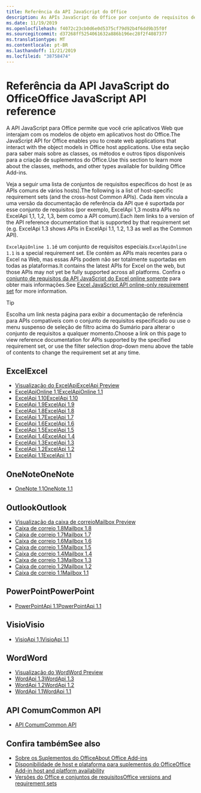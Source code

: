 ```yaml
---
title: Referência da API JavaScript do Office
description: As APIs JavaScript do Office por conjunto de requisitos de host
ms.date: 11/19/2019
ms.openlocfilehash: f4072c23cb0d6e0d5375cf79d92b4f6dd9b35f0f
ms.sourcegitcommit: d37268ff5254061632a886b196ec28f2f4087377
ms.translationtype: MT
ms.contentlocale: pt-BR
ms.lasthandoff: 11/21/2019
ms.locfileid: "38758474"
---
```

# <a name="office-javascript-api-reference"></a><span data-ttu-id="dcb9a-103">Referência da API JavaScript do Office</span><span class="sxs-lookup"><span data-stu-id="dcb9a-103">Office JavaScript API reference</span></span>

<span data-ttu-id="dcb9a-104">A API JavaScript para Office permite que você crie aplicativos Web que interajam com os modelos de objeto em aplicativos host do Office.</span><span class="sxs-lookup"><span data-stu-id="dcb9a-104">The JavaScript API for Office enables you to create web applications that interact with the object models in Office host applications.</span></span> <span data-ttu-id="dcb9a-105">Use esta seção para saber mais sobre as classes, os métodos e outros tipos disponíveis para a criação de suplementos do Office.</span><span class="sxs-lookup"><span data-stu-id="dcb9a-105">Use this section to learn more about the classes, methods, and other types available for building Office Add-ins.</span></span>

<span data-ttu-id="dcb9a-106">Veja a seguir uma lista de conjuntos de requisitos específicos do host (e as APIs comuns de vários hosts).</span><span class="sxs-lookup"><span data-stu-id="dcb9a-106">The following is a list of host-specific requirement sets (and the cross-host Common APIs).</span></span> <span data-ttu-id="dcb9a-107">Cada item vincula a uma versão da documentação de referência da API que é suportada por esse conjunto de requisitos (por exemplo, ExcelApi 1,3 mostra APIs no ExcelApi 1,1, 1,2, 1,3, bem como a API comum).</span><span class="sxs-lookup"><span data-stu-id="dcb9a-107">Each item links to a version of the API reference documentation that is supported by that requirement set (e.g. ExcelApi 1.3 shows APIs in ExcelApi 1.1, 1.2, 1.3 as well as the Common API).</span></span>

<span data-ttu-id="dcb9a-108">`ExcelApiOnline 1.1`é um conjunto de requisitos especiais.</span><span class="sxs-lookup"><span data-stu-id="dcb9a-108">`ExcelApiOnline 1.1` is a special requirement set.</span></span> <span data-ttu-id="dcb9a-109">Ele contém as APIs mais recentes para o Excel na Web, mas essas APIs podem não ser totalmente suportadas em todas as plataformas.</span><span class="sxs-lookup"><span data-stu-id="dcb9a-109">It contains the latest APIs for Excel on the web, but those APIs may not yet be fully supported across all platforms.</span></span> <span data-ttu-id="dcb9a-110">Confira o [conjunto de requisitos da API JavaScript do Excel online somente](/office/dev/add-ins/reference/requirement-sets/excel-api-online-requirement-set) para obter mais informações.</span><span class="sxs-lookup"><span data-stu-id="dcb9a-110">See [Excel JavaScript API online-only requirement set](/office/dev/add-ins/reference/requirement-sets/excel-api-online-requirement-set) for more information.</span></span>

> [!TIP]
> <span data-ttu-id="dcb9a-111">Escolha um link nesta página para exibir a documentação de referência para APIs compatíveis com o conjunto de requisitos especificado ou use o menu suspenso de seleção de filtro acima do Sumário para alterar o conjunto de requisitos a qualquer momento.</span><span class="sxs-lookup"><span data-stu-id="dcb9a-111">Choose a link on this page to view reference documentation for APIs supported by the specified requirement set, or use the filter selection drop-down menu above the table of contents to change the requirement set at any time.</span></span>

## <a name="excel"></a><span data-ttu-id="dcb9a-112">Excel</span><span class="sxs-lookup"><span data-stu-id="dcb9a-112">Excel</span></span>

- [<span data-ttu-id="dcb9a-113">Visualização do ExcelApi</span><span class="sxs-lookup"><span data-stu-id="dcb9a-113">ExcelApi Preview</span></span>](/javascript/api/excel?view=excel-js-preview)
- [<span data-ttu-id="dcb9a-114">ExcelApiOnline 1,1</span><span class="sxs-lookup"><span data-stu-id="dcb9a-114">ExcelApiOnline 1.1</span></span>](/javascript/api/excel?view=excel-js-online)
- [<span data-ttu-id="dcb9a-115">ExcelApi 1.10</span><span class="sxs-lookup"><span data-stu-id="dcb9a-115">ExcelApi 1.10</span></span>](/javascript/api/excel?view=excel-js-1.10)
- [<span data-ttu-id="dcb9a-116">ExcelApi 1.9</span><span class="sxs-lookup"><span data-stu-id="dcb9a-116">ExcelApi 1.9</span></span>](/javascript/api/excel?view=excel-js-1.9)
- [<span data-ttu-id="dcb9a-117">ExcelApi 1.8</span><span class="sxs-lookup"><span data-stu-id="dcb9a-117">ExcelApi 1.8</span></span>](/javascript/api/excel?view=excel-js-1.8)
- [<span data-ttu-id="dcb9a-118">ExcelApi 1.7</span><span class="sxs-lookup"><span data-stu-id="dcb9a-118">ExcelApi 1.7</span></span>](/javascript/api/excel?view=excel-js-1.7)
- [<span data-ttu-id="dcb9a-119">ExcelApi 1.6</span><span class="sxs-lookup"><span data-stu-id="dcb9a-119">ExcelApi 1.6</span></span>](/javascript/api/excel?view=excel-js-1.6)
- [<span data-ttu-id="dcb9a-120">ExcelApi 1.5</span><span class="sxs-lookup"><span data-stu-id="dcb9a-120">ExcelApi 1.5</span></span>](/javascript/api/excel?view=excel-js-1.5)
- [<span data-ttu-id="dcb9a-121">ExcelApi 1.4</span><span class="sxs-lookup"><span data-stu-id="dcb9a-121">ExcelApi 1.4</span></span>](/javascript/api/excel?view=excel-js-1.4)
- [<span data-ttu-id="dcb9a-122">ExcelApi 1.3</span><span class="sxs-lookup"><span data-stu-id="dcb9a-122">ExcelApi 1.3</span></span>](/javascript/api/excel?view=excel-js-1.3)
- [<span data-ttu-id="dcb9a-123">ExcelApi 1.2</span><span class="sxs-lookup"><span data-stu-id="dcb9a-123">ExcelApi 1.2</span></span>](/javascript/api/excel?view=excel-js-1.2)
- [<span data-ttu-id="dcb9a-124">ExcelApi 1.1</span><span class="sxs-lookup"><span data-stu-id="dcb9a-124">ExcelApi 1.1</span></span>](/javascript/api/excel?view=excel-js-1.1)

## <a name="onenote"></a><span data-ttu-id="dcb9a-125">OneNote</span><span class="sxs-lookup"><span data-stu-id="dcb9a-125">OneNote</span></span>

- [<span data-ttu-id="dcb9a-126">OneNote 1,1</span><span class="sxs-lookup"><span data-stu-id="dcb9a-126">OneNote 1.1</span></span>](/javascript/api/onenote?view=onenote-js-1.1)

## <a name="outlook"></a><span data-ttu-id="dcb9a-127">Outlook</span><span class="sxs-lookup"><span data-stu-id="dcb9a-127">Outlook</span></span>

- [<span data-ttu-id="dcb9a-128">Visualização da caixa de correio</span><span class="sxs-lookup"><span data-stu-id="dcb9a-128">Mailbox Preview</span></span>](/javascript/api/outlook?view=outlook-js-preview)
- [<span data-ttu-id="dcb9a-129">Caixa de correio 1.8</span><span class="sxs-lookup"><span data-stu-id="dcb9a-129">Mailbox 1.8</span></span>](/javascript/api/outlook?view=outlook-js-1.8)
- [<span data-ttu-id="dcb9a-130">Caixa de correio 1.7</span><span class="sxs-lookup"><span data-stu-id="dcb9a-130">Mailbox 1.7</span></span>](/javascript/api/outlook?view=outlook-js-1.7)
- [<span data-ttu-id="dcb9a-131">Caixa de correio 1.6</span><span class="sxs-lookup"><span data-stu-id="dcb9a-131">Mailbox 1.6</span></span>](/javascript/api/outlook?view=outlook-js-1.6)
- [<span data-ttu-id="dcb9a-132">Caixa de correio 1.5</span><span class="sxs-lookup"><span data-stu-id="dcb9a-132">Mailbox 1.5</span></span>](/javascript/api/outlook?view=outlook-js-1.5)
- [<span data-ttu-id="dcb9a-133"> Caixa de correio 1.4</span><span class="sxs-lookup"><span data-stu-id="dcb9a-133">Mailbox 1.4</span></span>](/javascript/api/outlook?view=outlook-js-1.4)
- [<span data-ttu-id="dcb9a-134"> Caixa de correio 1.3</span><span class="sxs-lookup"><span data-stu-id="dcb9a-134">Mailbox 1.3</span></span>](/javascript/api/outlook?view=outlook-js-1.3)
- [<span data-ttu-id="dcb9a-135">Caixa de correio 1.2</span><span class="sxs-lookup"><span data-stu-id="dcb9a-135">Mailbox 1.2</span></span>](/javascript/api/outlook?view=outlook-js-1.2)
- [<span data-ttu-id="dcb9a-136"> Caixa de correio 1.1</span><span class="sxs-lookup"><span data-stu-id="dcb9a-136">Mailbox 1.1</span></span>](/javascript/api/outlook?view=outlook-js-1.1)

## <a name="powerpoint"></a><span data-ttu-id="dcb9a-137">PowerPoint</span><span class="sxs-lookup"><span data-stu-id="dcb9a-137">PowerPoint</span></span>

- [<span data-ttu-id="dcb9a-138">PowerPointApi 1.1</span><span class="sxs-lookup"><span data-stu-id="dcb9a-138">PowerPointApi 1.1</span></span>](/javascript/api/powerpoint?view=powerpoint-js-1.1)

## <a name="visio"></a><span data-ttu-id="dcb9a-139">Visio</span><span class="sxs-lookup"><span data-stu-id="dcb9a-139">Visio</span></span>

- [<span data-ttu-id="dcb9a-140">VisioApi 1,1</span><span class="sxs-lookup"><span data-stu-id="dcb9a-140">VisioApi 1.1</span></span>](/javascript/api/visio?view=visio-js-1.1)

## <a name="word"></a><span data-ttu-id="dcb9a-141">Word</span><span class="sxs-lookup"><span data-stu-id="dcb9a-141">Word</span></span>

- [<span data-ttu-id="dcb9a-142">Visualização do Word</span><span class="sxs-lookup"><span data-stu-id="dcb9a-142">Word Preview</span></span>](/javascript/api/word?view=word-js-preview)
- [<span data-ttu-id="dcb9a-143">WordApi 1.3</span><span class="sxs-lookup"><span data-stu-id="dcb9a-143">WordApi 1.3</span></span>](/javascript/api/word?view=word-js-1.3)
- [<span data-ttu-id="dcb9a-144">WordApi 1.2</span><span class="sxs-lookup"><span data-stu-id="dcb9a-144">WordApi 1.2</span></span>](/javascript/api/word?view=word-js-1.2)
- [<span data-ttu-id="dcb9a-145">WordApi 1.1</span><span class="sxs-lookup"><span data-stu-id="dcb9a-145">WordApi 1.1</span></span>](/javascript/api/word?view=word-js-1.1)

## <a name="common-api"></a><span data-ttu-id="dcb9a-146">API Comum</span><span class="sxs-lookup"><span data-stu-id="dcb9a-146">Common API</span></span>

- [<span data-ttu-id="dcb9a-147">API Comum</span><span class="sxs-lookup"><span data-stu-id="dcb9a-147">Common API</span></span>](/javascript/api/office?view=common-js)

## <a name="see-also"></a><span data-ttu-id="dcb9a-148">Confira também</span><span class="sxs-lookup"><span data-stu-id="dcb9a-148">See also</span></span>

- [<span data-ttu-id="dcb9a-149">Sobre os Suplementos do Office</span><span class="sxs-lookup"><span data-stu-id="dcb9a-149">About Office Add-ins</span></span>](/office/dev/add-ins/overview)
- [<span data-ttu-id="dcb9a-150">Disponibilidade de host e plataforma para suplementos do Office</span><span class="sxs-lookup"><span data-stu-id="dcb9a-150">Office Add-in host and platform availability</span></span>](/office/dev/add-ins/overview/office-add-in-availability)
- [<span data-ttu-id="dcb9a-151">Versões do Office e conjuntos de requisitos</span><span class="sxs-lookup"><span data-stu-id="dcb9a-151">Office versions and requirement sets</span></span>](/office/dev/add-ins/develop/office-versions-and-requirement-sets)
